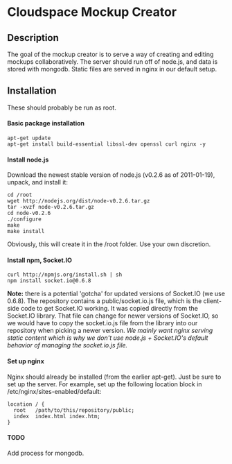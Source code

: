 
# Cloudspace Mockup Creator

## Description

The goal of the mockup creator is to serve a way of creating and editing mockups collaboratively. The server should run off of node.js, and data is stored with mongodb. Static files are served in nginx in our default setup.
  
## Installation

These should probably be run as root.

#### Basic package installation

    apt-get update
    apt-get install build-essential libssl-dev openssl curl nginx -y

#### Install node.js

Download the newest stable version of node.js (v0.2.6 as of 2011-01-19), unpack, and install it:

    cd /root
    wget http://nodejs.org/dist/node-v0.2.6.tar.gz
    tar -xvzf node-v0.2.6.tar.gz
    cd node-v0.2.6
    ./configure
    make
    make install

Obviously, this will create it in the /root folder. Use your own discretion.

#### Install npm, Socket.IO

    curl http://npmjs.org/install.sh | sh
    npm install socket.io@0.6.8

**Note:** there is a potential 'gotcha' for updated versions of Socket.IO (we use 0.6.8). The repository contains a public/socket.io.js file, which is the client-side code to get Socket.IO working. It was copied directly from the Socket.IO library. That file can change for newer versions of Socket.IO, so we would have to copy the socket.io.js file from the library into our repository when picking a newer version. *We mainly want nginx serving static content which is why we don't use node.js + Socket.IO's default behavior of managing the socket.io.js file.*

#### Set up nginx

Nginx should already be installed (from the earlier apt-get). Just be sure to set up the server. For example, set up the following location block in /etc/nginx/sites-enabled/default:

    location / { 
      root   /path/to/this/repository/public;
      index  index.html index.htm;
    }


#### TODO

Add process for mongodb.

